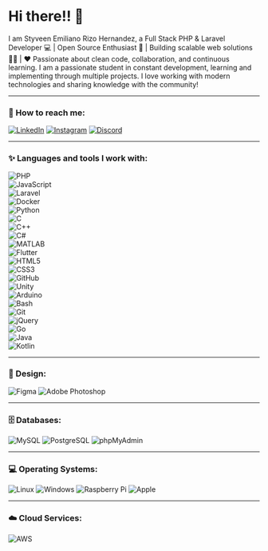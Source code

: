 # Hi there!! 👋

I am Styveen Emiliano Rizo Hernandez, a Full Stack PHP & Laravel Developer 💻 | Open Source Enthusiast 🚀 | Building scalable web solutions 👨‍💻 | ❤️ Passionate about clean code, collaboration, and continuous learning. I am a passionate student in constant development, learning and implementing through multiple projects. I love working with modern technologies and sharing knowledge with the community!

---

### 🔗 How to reach me:
[![LinkedIn](https://skillicons.dev/icons?i=linkedin)](https://www.linkedin.com/in/tu-perfil/) 
[![Instagram](https://skillicons.dev/icons?i=instagram)](https://www.instagram.com/tu-perfil/) 
[![Discord](https://skillicons.dev/icons?i=discord)](https://discord.com/users/tu-perfil)

---

### ✨ Languages and tools I work with:

![PHP](https://skillicons.dev/icons?i=php)  
![JavaScript](https://skillicons.dev/icons?i=js)  
![Laravel](https://skillicons.dev/icons?i=laravel)  
![Docker](https://skillicons.dev/icons?i=docker)  
![Python](https://skillicons.dev/icons?i=python)  
![C](https://skillicons.dev/icons?i=c)  
![C++](https://skillicons.dev/icons?i=cpp)  
![C#](https://skillicons.dev/icons?i=cs)  
![MATLAB](https://skillicons.dev/icons?i=matlab)  
![Flutter](https://skillicons.dev/icons?i=flutter)  
![HTML5](https://skillicons.dev/icons?i=html)  
![CSS3](https://skillicons.dev/icons?i=css)  
![GitHub](https://skillicons.dev/icons?i=github)  
![Unity](https://skillicons.dev/icons?i=unity)  
![Arduino](https://skillicons.dev/icons?i=arduino)  
![Bash](https://skillicons.dev/icons?i=bash)  
![Git](https://skillicons.dev/icons?i=git)  
![jQuery](https://skillicons.dev/icons?i=jquery)  
![Go](https://skillicons.dev/icons?i=go)   
![Java](https://skillicons.dev/icons?i=java)  
![Kotlin](https://skillicons.dev/icons?i=kotlin)  



---

### 🎨 Design:
![Figma](https://skillicons.dev/icons?i=figma)
![Adobe Photoshop](https://skillicons.dev/icons?i=photoshop)

---

### 🗄️ Databases:
![MySQL](https://skillicons.dev/icons?i=mysql)
![PostgreSQL](https://skillicons.dev/icons?i=postgres)
![phpMyAdmin](https://skillicons.dev/icons?i=mysql)

---

### 💻 Operating Systems:
![Linux](https://skillicons.dev/icons?i=linux)
![Windows](https://skillicons.dev/icons?i=windows)
![Raspberry Pi](https://skillicons.dev/icons?i=raspberrypi)
![Apple](https://skillicons.dev/icons?i=apple)

---

### ☁️ Cloud Services:
![AWS](https://skillicons.dev/icons?i=aws)
